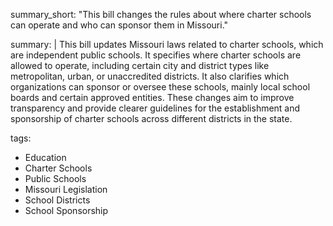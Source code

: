 summary_short: "This bill changes the rules about where charter schools can operate and who can sponsor them in Missouri."

summary: |
  This bill updates Missouri laws related to charter schools, which are independent public schools. It specifies where charter schools are allowed to operate, including certain city and district types like metropolitan, urban, or unaccredited districts. It also clarifies which organizations can sponsor or oversee these schools, mainly local school boards and certain approved entities. These changes aim to improve transparency and provide clearer guidelines for the establishment and sponsorship of charter schools across different districts in the state.

tags:
  - Education
  - Charter Schools
  - Public Schools
  - Missouri Legislation
  - School Districts
  - School Sponsorship
